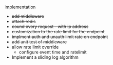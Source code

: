implementation
- ~~add middleware~~
- ~~attach redis~~
- ~~cound every request - with ip address~~
- ~~customization to the rate limit for the endpoint~~
- ~~implment auth and unauth limit rate on endpoint~~
- ~~add unit test of middleware~~
- allow rate limit override
  - configure event time and ratelimit
- Implement a sliding log algorithm